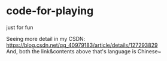 # code-for-playing
just for fun

Seeing more detail in my CSDN: https://blog.csdn.net/qq_40979183/article/details/127293829
<br />
And, both the link&contents above that's language is Chinese~

